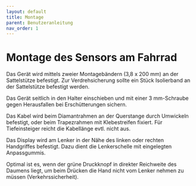 ```yaml
---
layout: default
title: Montage
parent: Benutzeranleitung
nav_order: 1
---
```


# Montage des Sensors am Fahrrad

Das Gerät wird mittels zweier Montagebändern (3,8 x 200 mm) an der Sattelstütze befestigt. Zur Verdrehsicherung sollte ein Stück Isolierband an der Sattelstütze befestigt werden. 

Das Gerät seitlich in den Halter einschieben und mit einer 3 mm-Schraube gegen Herausfallen bei Erschütterungen sichern.

Das Kabel wird beim Diamantrahmen an der Querstange durch Umwickeln befestigt, oder beim Trapezrahmen mit Klebestreifen fixiert. Für Tiefeinsteiger reicht die Kabellänge evtl. nicht aus.

Das Display wird am Lenker in der Nähe des linken oder rechten Handgriffes befestigt. Dazu dient die Lenkerschelle mit eingelegten Anpassgummis. 

Optimal ist es, wenn der grüne Druckknopf in direkter Reichweite des Daumens liegt, um beim Drücken die Hand nicht vom Lenker nehmen zu müssen (Verkehrssicherheit).


